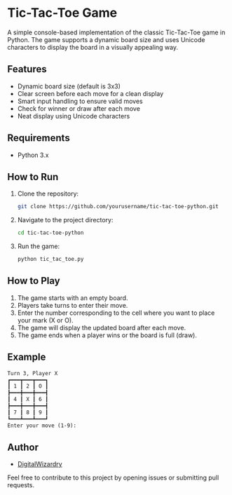 # Tic-Tac-Toe Game

A simple console-based implementation of the classic Tic-Tac-Toe game in Python. The game supports a dynamic board size and uses Unicode characters to display the board in a visually appealing way.

## Features

- Dynamic board size (default is 3x3)
- Clear screen before each move for a clean display
- Smart input handling to ensure valid moves
- Check for winner or draw after each move
- Neat display using Unicode characters

## Requirements

- Python 3.x

## How to Run

1. Clone the repository:
    ```bash
    git clone https://github.com/yourusername/tic-tac-toe-python.git
    ```
2. Navigate to the project directory:
    ```bash
    cd tic-tac-toe-python
    ```
3. Run the game:
    ```bash
    python tic_tac_toe.py
    ```

## How to Play

1. The game starts with an empty board.
2. Players take turns to enter their move.
3. Enter the number corresponding to the cell where you want to place your mark (X or O).
4. The game will display the updated board after each move.
5. The game ends when a player wins or the board is full (draw).

## Example

```txt
Turn 3, Player X
┏━━━┳━━━┳━━━┓
┃ 1 ┃ 2 ┃ O ┃
┣━━━╋━━━╋━━━┫
┃ 4 ┃ X ┃ 6 ┃
┣━━━╋━━━╋━━━┫
┃ 7 ┃ 8 ┃ 9 ┃
┗━━━┻━━━┻━━━┛
Enter your move (1-9):
```

## Author

- [DigitalWizardry](https://github.com/digitalwizardry-lab)

Feel free to contribute to this project by opening issues or submitting pull requests.
